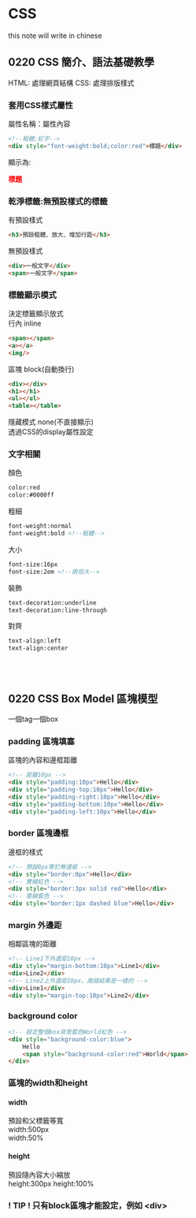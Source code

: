 # CSS
this note will write in chinese
## 0220 CSS 簡介、語法基礎教學
HTML: 處理網頁結構
CSS: 處理排版樣式
### 套用CSS樣式屬性
屬性名稱：屬性內容  
```html  
<!--粗體;紅字-->
<div style="font-weight:bold;color:red">標題</div>
```
顯示為:<div style="font-weight:bold;color:red">標題</div>

### 乾淨標籤:無預設樣式的標籤
有預設樣式
```html
<h3>預設粗體、放大、增加行距</h3>
```
無預設樣式
```html
<div>一般文字</div>
<span>一般文字</span>
```
### 標籤顯示模式
決定標籤顯示放式  
行內 inline  
```html
<span></span>
<a></a>
<img/>
````
區塊 block(自動換行)
```html
<div></div>
<h1></h1>
<ul></ul>
<table></table>
```
隱藏模式 none(不直接顯示)  
透過CSS的display屬性設定  
### 文字相關
顏色
```html
color:red
color:#0000ff
```
粗細
```html
font-weight:normal
font-weight:bold <!--粗體-->
```
大小
```html
font-size:16px
font-size:2em <!--兩倍大-->
```
裝飾
```html
text-decoration:underline
text-decoration:line-through
```
對齊
```html
text-align:left
text-align:center
```

&nbsp;  
&nbsp;  

## 0220 CSS Box Model 區塊模型
一個tag一個box  
### padding 區塊填塞
區塊的內容和邊框距離
```html
<!-- 距離10px -->
<div style="padding:10px">Hello</div>
<div style="padding-top:10px">Hello</div>
<div style="padding-right:10px">Hello</div>
<div style="padding-bottom:10px">Hello</div>
<div style="padding-left:10px">Hello</div>
```
### border 區塊邊框
邊框的樣式
```html
<!-- 預設0px等於無邊框 -->
<div style="border:0px">Hello</div>
<!-- 實線紅色 -->
<div style="border:3px solid red">Hello</div>
<!-- 需線藍色 -->
<div style="border:1px dashed blue">Hello</div>
```

### margin 外邊距
相鄰區塊的距離
```html
<!-- Line1下外邊距10px -->
<div style="margin-bottom:10px">Line1</div>
<div>Line2</div>
<!-- Line2上外邊距10px，兩個結果是一樣的 -->
<div>Line1</div>
<div style="margin-top:10px">Line2</div>
```

### background color
```html
<!-- 設定整個box背景藍色World紅色 -->
<div style="background-color:blue">
    Hello
    <span style="background-color:red">World</span>
</div>
```

### 區塊的width和height
#### width
預設和父標籤等寬  
width:500px  
width:50%  
#### height
預設隨內容大小縮放  
height:300px
height:100%  
### \! TIP \! 只有block區塊才能設定，例如 \<div>
